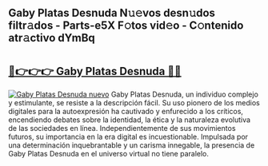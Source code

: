 ## Gaby Platas Desnuda N𝚞𝚎vos desn𝚞dos filtr𝚊dos - Parts-e5X F𝚘tos vid𝚎o - C𝚘ntenido atr𝚊ctivo dYmBq

# <h2><a href="http://mbdbzjp.tromn.icu/?c=Gaby+Platas+Desnuda">🔗👉👉👉 Gaby Platas Desnuda 🔗🔗</a></h2>

[![Gaby Platas Desnuda nuevo](https://i.imgur.com/pEAQMta.gif)](http://mbdbzjp.tromn.icu/?c=Gaby+Platas+Desnuda)
Gaby Platas Desnuda, un individuo complejo y estimulante, se resiste a la descripción fácil. Su uso pionero de los medios digitales para la autoexpresión ha cautivado y enfurecido a los críticos, encendiendo debates sobre la identidad, la ética y la naturaleza evolutiva de las sociedades en línea. Independientemente de sus movimientos futuros, su importancia en la era digital es incuestionable. Impulsada por una determinación inquebrantable y un carisma innegable, la presencia de Gaby Platas Desnuda en el universo virtual no tiene paralelo.
